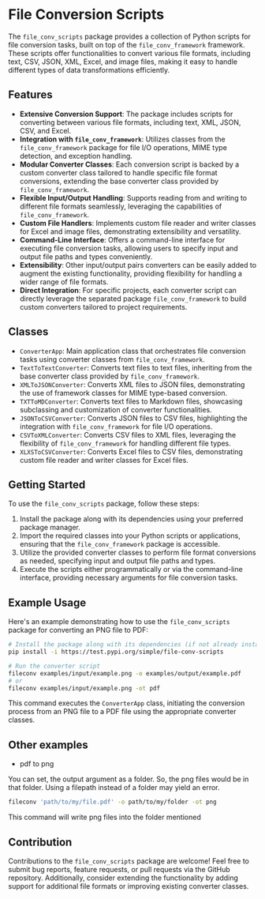 # File Conversion Scripts

The `file_conv_scripts` package provides a collection of Python scripts for file conversion tasks, built on top of the `file_conv_framework` framework. These scripts offer functionalities to convert various file formats, including text, CSV, JSON, XML, Excel, and image files, making it easy to handle different types of data transformations efficiently.

## Features

- **Extensive Conversion Support**: The package includes scripts for converting between various file formats, including text, XML, JSON, CSV, and Excel.
- **Integration with `file_conv_framework`**: Utilizes classes from the `file_conv_framework` package for file I/O operations, MIME type detection, and exception handling.
- **Modular Converter Classes**: Each conversion script is backed by a custom converter class tailored to handle specific file format conversions, extending the base converter class provided by `file_conv_framework`.
- **Flexible Input/Output Handling**: Supports reading from and writing to different file formats seamlessly, leveraging the capabilities of `file_conv_framework`.
- **Custom File Handlers**: Implements custom file reader and writer classes for Excel and image files, demonstrating extensibility and versatility.
- **Command-Line Interface**: Offers a command-line interface for executing file conversion tasks, allowing users to specify input and output file paths and types conveniently.
- **Extensibility**: Other input/output pairs converters can be easily added to augment the existing functionality, providing flexibility for handling a wider range of file formats.
- **Direct Integration**: For specific projects, each converter script can directly leverage the separated package `file_conv_framework` to build custom converters tailored to project requirements.

## Classes

- `ConverterApp`: Main application class that orchestrates file conversion tasks using converter classes from `file_conv_framework`.
- `TextToTextConverter`: Converts text files to text files, inheriting from the base converter class provided by `file_conv_framework`.
- `XMLToJSONConverter`: Converts XML files to JSON files, demonstrating the use of framework classes for MIME type-based conversion.
- `TXTToMDConverter`: Converts text files to Markdown files, showcasing subclassing and customization of converter functionalities.
- `JSONToCSVConverter`: Converts JSON files to CSV files, highlighting the integration with `file_conv_framework` for file I/O operations.
- `CSVToXMLConverter`: Converts CSV files to XML files, leveraging the flexibility of `file_conv_framework` for handling different file types.
- `XLXSToCSVConverter`: Converts Excel files to CSV files, demonstrating custom file reader and writer classes for Excel files.

## Getting Started

To use the `file_conv_scripts` package, follow these steps:

1. Install the package along with its dependencies using your preferred package manager.
2. Import the required classes into your Python scripts or applications, ensuring that the `file_conv_framework` package is accessible.
3. Utilize the provided converter classes to perform file format conversions as needed, specifying input and output file paths and types.
4. Execute the scripts either programmatically or via the command-line interface, providing necessary arguments for file conversion tasks.

## Example Usage

Here's an example demonstrating how to use the `file_conv_scripts` package for converting an PNG file to PDF:

```bash
# Install the package along with its dependencies (if not already installed)
pip install -i https://test.pypi.org/simple/file-conv-scripts

# Run the converter script
fileconv examples/input/example.png -o examples/output/example.pdf
# or
fileconv examples/input/example.png -ot pdf
```

This command executes the `ConverterApp` class, initiating the conversion process from an PNG file to a PDF file using the appropriate converter classes.

## Other examples

- pdf to png

You can set, the output argument as a folder. So, the png files would be in that folder. Using a filepath instead of a folder may yield an error.

```bash
fileconv 'path/to/my/file.pdf' -o path/to/my/folder -ot png
```

This command will write png files into the folder mentioned

## Contribution

Contributions to the `file_conv_scripts` package are welcome! Feel free to submit bug reports, feature requests, or pull requests via the GitHub repository. Additionally, consider extending the functionality by adding support for additional file formats or improving existing converter classes.
